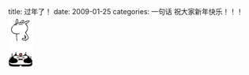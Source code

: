 title: 过年了！
date: 2009-01-25
categories: 一句话
祝大家新年快乐！！！  
![](images/j_0006.gif)  
![](images/j_0035.gif)
